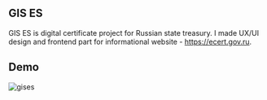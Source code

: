 ## GIS ES

GIS ES is digital certificate project for Russian state treasury. I made UX/UI design and frontend part for informational website - https://ecert.gov.ru.

## Demo

![gises](https://user-images.githubusercontent.com/56717654/232054371-f0af1ac2-716a-4f62-9596-a52f7f3507af.gif)
